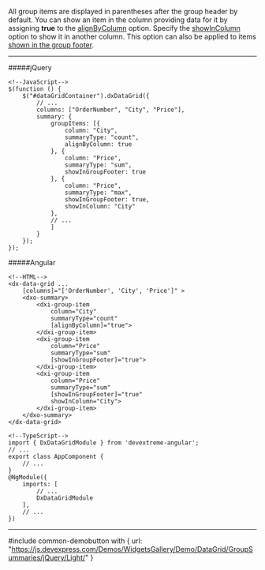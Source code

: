 All group items are displayed in parentheses after the group header by default. You can show an item in the column providing data for it by assigning **true** to the [alignByColumn](/api-reference/10%20UI%20Widgets/dxDataGrid/1%20Configuration/summary/groupItems/alignByColumn.md '/Documentation/ApiReference/UI_Widgets/dxDataGrid/Configuration/summary/groupItems/#alignByColumn') option. Specify the [showInColumn](/api-reference/10%20UI%20Widgets/dxDataGrid/1%20Configuration/summary/groupItems/showInColumn.md '/Documentation/ApiReference/UI_Widgets/dxDataGrid/Configuration/summary/groupItems/#showInColumn') option to show it in another column. This option can also be applied to items [shown in the group footer](/api-reference/10%20UI%20Widgets/dxDataGrid/1%20Configuration/summary/groupItems/showInGroupFooter.md '/Documentation/ApiReference/UI_Widgets/dxDataGrid/Configuration/summary/groupItems/#showInGroupFooter').

---
#####jQuery

    <!--JavaScript-->
    $(function () {
        $("#dataGridContainer").dxDataGrid({
            // ...
            columns: ["OrderNumber", "City", "Price"],
            summary: {
                groupItems: [{
                    column: "City",
                    summaryType: "count",
                    alignByColumn: true
                }, {
                    column: "Price",
                    summaryType: "sum",
                    showInGroupFooter: true
                }, {
                    column: "Price",
                    summaryType: "max",
                    showInGroupFooter: true,
                    showInColumn: "City"
                },
                // ...
                ]
            }
        });
    });

#####Angular

    <!--HTML-->
    <dx-data-grid ...
        [columns]="['OrderNumber', 'City', 'Price']" >
        <dxo-summary>
            <dxi-group-item
                column="City"
                summaryType="count"
                [alignByColumn]="true">
            </dxi-group-item>
            <dxi-group-item
                column="Price"
                summaryType="sum"
                [showInGroupFooter]="true">
            </dxi-group-item>
            <dxi-group-item
                column="Price"
                summaryType="sum"
                [showInGroupFooter]="true"
                showInColumn="City">
            </dxi-group-item>
        </dxo-summary>
    </dx-data-grid>

    <!--TypeScript-->
    import { DxDataGridModule } from 'devextreme-angular';
    // ...
    export class AppComponent {
        // ...
    }
    @NgModule({
        imports: [
            // ...
            DxDataGridModule
        ],
        // ...
    })

---

#include common-demobutton with {
    url: "https://js.devexpress.com/Demos/WidgetsGallery/Demo/DataGrid/GroupSummaries/jQuery/Light/"
}
